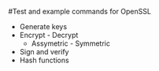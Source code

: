 #Test and example commands for OpenSSL

- Generate keys
- Encrypt - Decrypt
  - Assymetric - Symmetric
- Sign and verify
- Hash functions